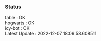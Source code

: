 ### Status


table : OK  
hogwarts : OK  
icy-bot : OK  
Latest Update : 2022-12-07 18:09:58.608511
